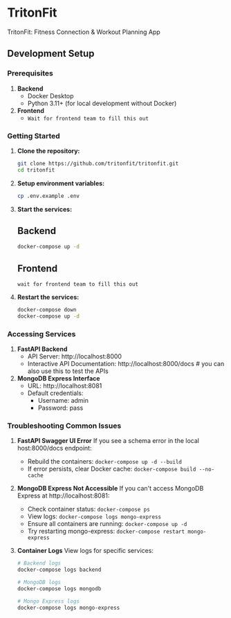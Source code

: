 # TritonFit
TritonFit: Fitness Connection & Workout Planning App

## Development Setup

### Prerequisites
1. **Backend**
    - Docker Desktop
    - Python 3.11+ (for local development without Docker)
2. **Frontend**
    - ```Wait for frontend team to fill this out```

### Getting Started
1. **Clone the repository:**
    ```bash
    git clone https://github.com/tritonfit/tritonfit.git
    cd tritonfit
    ```

2. **Setup environment variables:**
    ```bash
    cp .env.example .env
    ```

3. **Start the services:**
    ## Backend
    ```bash
    docker-compose up -d
    ```
    ## Frontend
    ```
    wait for frontend team to fill this out
    ```      
4. **Restart the services:**
    ```bash
    docker-compose down
    docker-compose up -d
    ```
    
### Accessing Services
1. **FastAPI Backend**
    - API Server: http://localhost:8000
    - Interactive API Documentation: http://localhost:8000/docs # you can also use this to test the APIs
2. **MongoDB Express Interface**
    - URL: http://localhost:8081
    - Default credentials:
      - Username: admin
      - Password: pass

### Troubleshooting Common Issues

1. **FastAPI Swagger UI Error**
   If you see a schema error in the local host:8000/docs endpoint:
   - Rebuild the containers: `docker-compose up -d --build`
   - If error persists, clear Docker cache: `docker-compose build --no-cache`

2. **MongoDB Express Not Accessible**
   If you can't access MongoDB Express at http://localhost:8081:
   - Check container status: `docker-compose ps`
   - View logs: `docker-compose logs mongo-express`
   - Ensure all containers are running: `docker-compose up -d`
   - Try restarting mongo-express: `docker-compose restart mongo-express`

3. **Container Logs**
   View logs for specific services:
   ```bash
   # Backend logs
   docker-compose logs backend
   
   # MongoDB logs
   docker-compose logs mongodb
   
   # Mongo Express logs
   docker-compose logs mongo-express
   ```
